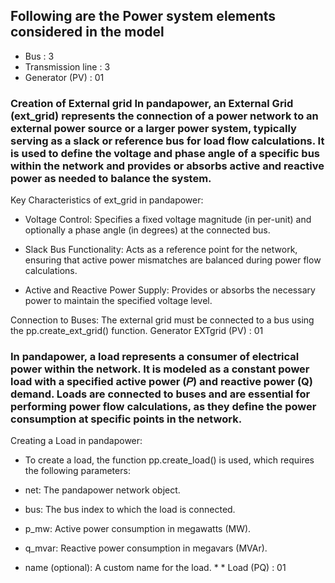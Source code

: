 ## Following are the Power system elements considered in the model 
* Bus : 3
* Transmission line : 3
* Generator (PV) : 01
### Creation of External grid In pandapower, an External Grid (ext_grid) represents the connection of a power network to an external power source or a larger power system, typically serving as a slack or reference bus for load flow calculations. It is used to define the voltage and phase angle of a specific bus within the network and provides or absorbs active and reactive power as needed to balance the system.

Key Characteristics of ext_grid in pandapower:
* Voltage Control: Specifies a fixed voltage magnitude (in per-unit) and optionally a phase angle (in degrees) at the connected bus.

* Slack Bus Functionality: Acts as a reference point for the network, ensuring that active power mismatches are balanced during power flow calculations.

* Active and Reactive Power Supply: Provides or absorbs the necessary power to maintain the specified voltage level.

Connection to Buses: The external grid must be connected to a bus using the pp.create_ext_grid() function.             Generator EXTgrid (PV) : 01
### In pandapower, a load represents a consumer of electrical power within the network. It is modeled as a constant power load with a specified active power (𝑃) and reactive power (Q) demand. Loads are connected to buses and are essential for performing power flow calculations, as they define the power consumption at specific points in the network.

Creating a Load in pandapower:
* To create a load, the function pp.create_load() is used, which requires the following parameters:

* net: The pandapower network object.

* bus: The bus index to which the load is connected.

* p_mw: Active power consumption in megawatts (MW).

* q_mvar: Reactive power consumption in megavars (MVAr).

* name (optional): A custom name for the load.                                                                              * * Load (PQ) : 01
